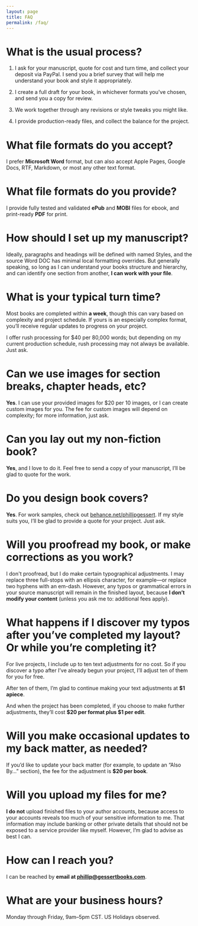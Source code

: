 ```yaml
---
layout: page
title: FAQ
permalink: /faq/
---
```


# What is the usual process?

1. I ask for your manuscript, quote for cost and turn time, and collect your deposit via PayPal. I send you a brief survey that will help me understand your book and style it appropriately.

2. I create a full draft for your book, in whichever formats you've chosen, and send you a copy for review.

3. We work together through any revisions or style tweaks you might like.

4. I provide production-ready files, and collect the balance for the project.

# What file formats do you accept?

I prefer **Microsoft Word** format, but can also accept Apple Pages, Google Docs, RTF, Markdown, or most any other text format. 

# What file formats do you provide?

I provide fully tested and validated **ePub** and **MOBI** files for ebook, and print-ready **PDF** for print. 

# How should I set up my manuscript?

Ideally, paragraphs and headings will be defined with named Styles, and the source Word DOC has minimal local formatting overrides. But generally speaking, so long as I can understand your books structure and hierarchy, and can identify one section from another, **I can work with your file**.

# What is your typical turn time?

Most books are completed within **a week**, though this can vary based on complexity and project schedule. If yours is an especially complex format, you’ll receive regular updates to progress on your project.

I offer rush processing for $40 per 80,000 words; but depending on my current production schedule, rush processing may not always be available. Just ask.

# Can we use images for section breaks, chapter heads, etc?
 
**Yes**. I can use your provided images for $20 per 10 images, or I can create custom images for you. The fee for custom images will depend on complexity; for more information, just ask.

# Can you lay out my non-fiction book?

**Yes**, and I love to do it. Feel free to send a copy of your manuscript, I’ll be glad to quote for the work.

# Do you design book covers?

**Yes**. For work samples, check out [behance.net/phillipgessert](http://behance.net/phillipgessert). If my style suits you, I’ll be glad to provide a quote for your project. Just ask.

# Will you proofread my book, or make corrections as you work?

I don't proofread, but I do make certain typographical adjustments. I may replace three full-stops with an ellipsis character, for example—or replace two hyphens with an em-dash. However, any typos or grammatical errors in your source manuscript will remain in the finished layout, because **I don’t modify your content** (unless you ask me to: additional fees apply).

# What happens if I discover my typos after you’ve completed my layout? Or while you’re completing it?

For live projects, I include up to ten text adjustments for no cost. So if you discover a typo after I’ve already begun your project, I’ll adjust ten of them for you for free.

After ten of them, I’m glad to continue making your text adjustments at **$1 apiece**.

And when the project has been completed, if you choose to make further adjustments, they’ll cost **$20 per format plus $1 per edit**.

# Will you make occasional updates to my back matter, as needed?
If you’d like to update your back matter (for example, to update an “Also By…” section), the fee for the adjustment is **$20 per book**.

# Will you upload my files for me?
**I do not** upload finished files to your author accounts, because access to your accounts reveals too much of your sensitive information to me. That information may include banking or other private details that should not be exposed to a service provider like myself. However, I’m glad to advise as best I can.

# How can I reach you?
I can be reached by **email at phillip@gessertbooks.com**.

# What are your business hours?
Monday through Friday, 9am–5pm CST. US Holidays observed.